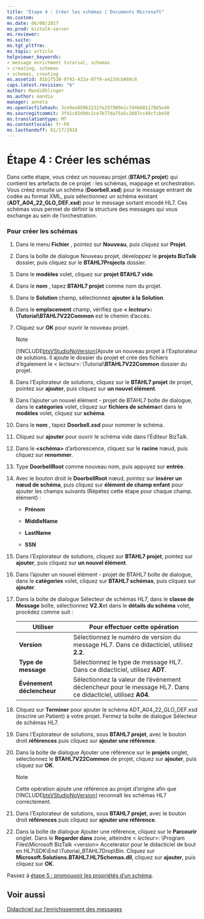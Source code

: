 ```yaml
---
title: "Étape 4 : Créer les schémas | Documents Microsoft"
ms.custom: 
ms.date: 06/08/2017
ms.prod: biztalk-server
ms.reviewer: 
ms.suite: 
ms.tgt_pltfrm: 
ms.topic: article
helpviewer_keywords:
- message enrichment tutorial, schemas
- creating, schemas
- schemas, creating
ms.assetid: 81b1f538-9743-433a-87f9-a423dcb868c8
caps.latest.revision: "6"
author: MandiOhlinger
ms.author: mandia
manager: anneta
ms.openlocfilehash: 3ce9ea850632327e257909e1c7d4b60117865e46
ms.sourcegitcommit: 3fd1c85d9dc2ce7b77da75a5c2087cc48cfcbe50
ms.translationtype: MT
ms.contentlocale: fr-FR
ms.lasthandoff: 01/17/2018
---
```

# <a name="step-4-create-the-schemas"></a>Étape 4 : Créer les schémas
Dans cette étape, vous créez un nouveau projet (**BTAHL7 projet**) qui contient les artefacts de ce projet : les schémas, mappage et orchestration. Vous créez ensuite un schéma (**Doorbell.xsd**) pour le message entrant de codée au format XML, puis sélectionnez un schéma existant (**ADT_A04_22_GLO_DEF.xsd**) pour le message sortant encodé HL7. Ces schémas vous permet de définir la structure des messages qui vous exchange au sein de l’orchestration.  
  
### <a name="to-create-the-schemas"></a>Pour créer les schémas  
  
1.  Dans le menu **Fichier** , pointez sur **Nouveau**, puis cliquez sur **Projet**.  
  
2.  Dans la boîte de dialogue Nouveau projet, développez le **projets BizTalk** dossier, puis cliquez sur le **BTAHL7Projects** dossier.  
  
3.  Dans le **modèles** volet, cliquez sur **projet BTAHL7 vide**.  
  
4.  Dans le **nom** , tapez **BTAHL7 projet** comme nom du projet.  
  
5.  Dans le **Solution** champ, sélectionnez **ajouter à la Solution**.  
  
6.  Dans le **emplacement** champ, vérifiez que  **\< *lecteur*\>: \Tutorial\BTAHL7V22Common** est le chemin d’accès.  
  
7.  Cliquez sur **OK** pour ouvrir le nouveau projet.  
  
    > [!NOTE]
    >  [!INCLUDE[btsVStudioNoVersion](../../includes/btsvstudionoversion-md.md)]Ajoute un nouveau projet à l’Explorateur de solutions. Il ajoute le dossier du projet et crée des fichiers d’également le \< *lecteur*\>: \Tutorial\\**BTAHL7V22Common** dossier du projet.  
  
8.  Dans l’Explorateur de solutions, cliquez sur le **BTAHL7 projet** de projet, pointez sur **ajouter**, puis cliquez sur **un nouvel élément**.  
  
9. Dans l’ajouter un nouvel élément - projet de BTAHL7 boîte de dialogue, dans le **catégories** volet, cliquez sur **fichiers de schéma**et dans le **modèles** volet, cliquez sur **schéma**.  
  
10. Dans le **nom** , tapez **Doorbell.xsd** pour nommer le schéma.  
  
11. Cliquez sur **ajouter** pour ouvrir le schéma vide dans l’Éditeur BizTalk.  
  
12. Dans le  **\<schéma\>**  d’arborescence, cliquez sur le **racine** nœud, puis cliquez sur **renommer**.  
  
13. Type **DoorbellRoot** comme nouveau nom, puis appuyez sur **entrée**.  
  
14. Avec le bouton droit le **DoorbellRoot** nœud, pointez sur **insérer un nœud de schéma**, puis cliquez sur **élément de champ enfant** pour ajouter les champs suivants (Répétez cette étape pour chaque champ. élément) :  
  
    -   **Prénom**  
  
    -   **MiddleName**  
  
    -   **LastName**  
  
    -   **SSN**  
  
15. Dans l’Explorateur de solutions, cliquez sur **BTAHL7 projet**, pointez sur **ajouter**, puis cliquez sur **un nouvel élément**.  
  
16. Dans l’ajouter un nouvel élément - projet de BTAHL7 boîte de dialogue, dans le **catégories** volet, cliquez sur **BTAHL7 schémas**, puis cliquez sur **ajouter**.  
  
17. Dans la boîte de dialogue Sélecteur de schémas HL7, dans le **classe de Message** boîte, sélectionnez **V2.X**et dans le **détails du schéma** volet, procédez comme suit :  
  
    |Utiliser|Pour effectuer cette opération|  
    |--------------|----------------|  
    |**Version**|Sélectionnez le numéro de version du message HL7. Dans ce didacticiel, utilisez **2.2**.|  
    |**Type de message**|Sélectionnez le type de message HL7. Dans ce didacticiel, utilisez **ADT**.|  
    |**Événement déclencheur**|Sélectionnez la valeur de l’événement déclencheur pour le message HL7. Dans ce didacticiel, utilisez **A04**.|  
  
18. Cliquez sur **Terminer** pour ajouter le schéma ADT_A04_22_GLO_DEF.xsd (inscrire un Patient) à votre projet. Fermez la boîte de dialogue Sélecteur de schémas HL7.  
  
19. Dans l’Explorateur de solutions, sous **BTAHL7 projet**, avec le bouton droit **références** puis cliquez sur **ajouter une référence**.  
  
20. Dans la boîte de dialogue Ajouter une référence sur le **projets** onglet, sélectionnez le **BTAHL7V22Common** de projet, cliquez sur **ajouter**, puis cliquez sur **OK**.  
  
    > [!NOTE]
    >  Cette opération ajoute une référence au projet d’origine afin que [!INCLUDE[btsVStudioNoVersion](../../includes/btsvstudionoversion-md.md)] reconnaît les schémas HL7 correctement.  
  
21. Dans l’Explorateur de solutions, sous **BTAHL7 projet**, avec le bouton droit **références** puis cliquez sur **ajouter une référence**.  
  
22. Dans la boîte de dialogue Ajouter une référence, cliquez sur le **Parcourir** onglet. Dans le **Regarder dans** zone, atteindre \< *lecteur*\>: \Program Files\Microsoft BizTalk \<version\> Accelerator pour le didacticiel de bout en HL7\SDK\End \Tutorial_BTAHL7Drop\Bin. Cliquez sur **Microsoft.Solutions.BTAHL7.HL7Schemas.dll**, cliquez sur **ajouter**, puis cliquez sur **OK**.  
  
 Passez à [étape 5 : promouvoir les propriétés d’un schéma](../../adapters-and-accelerators/accelerator-hl7/step-5-promote-schema-properties.md).  
  
## <a name="see-also"></a>Voir aussi  
 [Didacticiel sur l’enrichissement des messages](../../adapters-and-accelerators/accelerator-hl7/message-enrichment-tutorial.md)